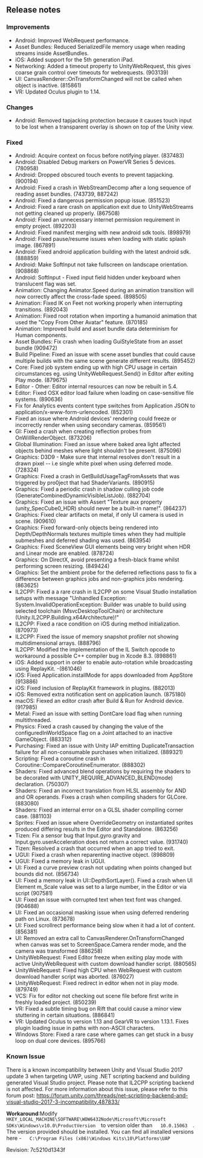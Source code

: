 ## Release notes

### Improvements

-   Android: Improved WebRequest performance.
-   Asset Bundles: Reduced SerializedFile memory usage when reading streams inside AssetBundles.
-   iOS: Added support for the 5th generation iPad.
-   Networking: Added a timeout property to UnityWebRequest, this gives coarse grain control over timeouts for webrequests. (903139)
-   UI: CanvasRenderer::OnTransformChanged will not be called when object is inactive. (815861)
-   VR: Updated Oculus plugin to 1.14.

### Changes

-   Android: Removed tapjacking protection because it causes touch input to be lost when a transparent overlay is shown on top of the Unity view.

### Fixed

-   Android: Acquire context on focus before notifying player. (837483)
-   Android: Disabled Debug markers on PowerVR Series 5 devices. (780958)
-   Android: Dropped obscured touch events to prevent tapjacking. (900194)
-   Android: Fixed a crash in WebStreamDecomp after a long sequence of reading asset bundles. (743739, 887242)
-   Android: Fixed a dangerous permission popup issue. (851523)
-   Android: Fixed a rare crash on application exit due to UnityWebStreams not getting cleaned up properly. (867508)
-   Android: Fixed an unnecessary internet permission requirement in empty project. (892203)
-   Android: Fixed manifest merging with new android sdk tools. (898979)
-   Android: Fixed pause/resume issues when loading with static splash image. (867891)
-   Android: Fixed android application building with the latest android sdk. (888859)
-   Android: Make SoftInput not take fullscreen on landscape orientation. (908868)
-   Android: SoftInput - Fixed input field hidden under keyboard when translucent flag was set.
-   Animation: Changing Animator.Speed during an animation transition will now correctly affect the cross-fade speed. (898505)
-   Animation: Fixed IK on Feet not working properly when interrupting transitions. (892043)
-   Animation: Fixed root rotation when importing a humanoid animation that used the \"Copy From Other Avatar\" feature. (870185)
-   Animation: Improved build and asset bundle data determinism for Human components.
-   Asset Bundles: Fix crash when loading GuiStyleState from an asset bundle (909472)
-   Build Pipeline: Fixed an issue with scene asset bundles that could cause multiple builds with the same scene generate different results. (895452)
-   Core: Fixed job system ending up with high CPU usage in certain circumstances eg. using UnityWebRequest.Send() in Editor after exiting Play mode. (879675)
-   Editor - Other: Editor internal resources can now be rebuilt in 5.4.
-   Editor: Fixed OSX editor load failure when loading on case-sensitive file systems. (890636)
-   Fix for Analytics events content type switches from Application JSON to application/x-www-form-urlencoded. (852301)
-   Fixed an issue where Android devices\' rendering could freeze or incorrectly render when using secondary cameras. (859561)
-   GI: Fixed a crash when creating reflection probes from OnWillRenderObject. (873206)
-   Global Illumination: Fixed an issue where baked area light affected objects behind meshes where light shouldn\'t be present. (875096)
-   Graphics: D3D9 - Make sure that internal resolves don\'t result in a drawn pixel -- i.e single white pixel when using deferred mode. (728324)
-   Graphics: Fixed a crash in GetBuildUsageTagFromAssets that was triggered by pro0ject that had ShaderVariants. (890915)
-   Graphics: Fixed a periodic crash in shadow culling job code (GenerateCombinedDynamicVisibleListJob). (882704)
-   Graphics: Fixed an issue with Assert \"Texture aux property (unity_SpecCube0_HDR) should never be a built-in name!\". (864237)
-   Graphics: Fixed clear artifacts on metal, if only UI camera is used in scene. (909610)
-   Graphics: Fixed forward-only objects being rendered into Depth/DepthNormals textures multiple times when they had multiple submeshes and deferred shading was used. (863954)
-   Graphics: Fixed SceneView GUI elements being very bright when HDR and Linear mode are enabled. (878724)
-   Graphics: On DirectX, avoid presenting a fresh-black frame whilst performing screen resizing. (849424)
-   Graphics: Set the ambient probe for the deferred reflections pass to fix a difference between graphics jobs and non-graphics jobs rendering. (863625)
-   IL2CPP: Fixed a a rare crash in IL2CPP on some Visual Studio installation setups with message \"Unhandled Exception: System.InvalidOperationException: Builder was unable to build using selected toolchain (MsvcDesktopToolChain) or architecture (Unity.IL2CPP.Building.x64Architecture)!\"
-   IL2CPP: Fixed a race condition on iOS during method initialization. (870973)
-   IL2CPP: Fixed the issue of memory snapshot profiler not showing multidimensional arrays. (888796)
-   IL2CPP: Modified the implementation of the IL Switch opcode to workaround a possible C++ compiler bug in Xcode 8.3. (898861)
-   iOS: Added support in order to enable auto-rotation while broadcasting using ReplayKit. -(861046)
-   iOS: Fixed Application.installMode for apps downloaded from AppStore (913886)
-   iOS: Fixed inclusion of ReplayKit framework in plugins. (882013)
-   iOS: Removed extra notification sent on application launch. (875180)
-   macOS: Fiexed an editor crash after Build & Run for Android device. (917985)
-   Metal: Fixed an issue with setting DontCare load flag when running multithreaded.
-   Physics: Fixed a crash caused by changing the value of the configuredInWorldSpace flag on a Joint attached to an inactive GameObject. (883312)
-   Purchasing: Fixed an issue with Unity IAP emitting DuplicateTransaction failure for all non-consumable purchases when initialized. (889321)
-   Scripting: Fixed a coroutine crash in Coroutine::CompareCoroutineEnumerator. (888302)
-   Shaders: Fixed advanced blend operations by requiring the shaders to be decorated with UNITY_REQUIRE_ADVANCED_BLEND(mode) declaration. (750307)
-   Shaders: Fixed an incorrect translation from HLSL assembly for AND and OR operands. Fixes a crash when compiling shaders for GLCore. (883080)
-   Shaders: Fixed an internal error on a GLSL shader compiling corner case. (881103)
-   Sprites: Fixed an issue where OverrideGeometry on instantiated sprites produced differing results in the Editor and Standalone. (863256)
-   Tizen: Fix a sensor bug that Input.gyro.gravity and Input.gyro.userAcceleration does not return a correct value. (931740)
-   Tizen: Resolved a crash that occurred when an app tried to exit.
-   UGUI: Fixed a crash when reparenting inactive object. (898809)
-   UGUI: Fixed a memory leak in UGUI.
-   UI: Fixed a curve preview crash not updating when points changed but bounds did not. (856734)
-   UI: Fixed a memory leak in UI::DepthSortLayer(). Fixed a crash when UI Element m_Scale value was set to a large number, in the Editor or via script (907581)
-   UI: Fixed an issue with corrupted text when text font was changed. (904688)
-   UI: Fixed an occasional masking issue when using deferred rendering path on Linux. (873678)
-   UI: Fixed scrollrect performance being slow when it had a lot of content. (856381)
-   UI: Removed an extra call to CanvasRenderer.OnTransformChanged when canvas was set to ScreenSpace.Camera render mode, and the camera was transformed (886258)
-   UnityWebRequest: Fixed Editor freeze when exiting play mode with active UnityWebRequest with custom download handler script. (880565)
-   UnityWebRequest: Fixed high CPU when WebRequest with custom download handler script was aborted. (876027)
-   UnityWebRequest: Fixed redirect in editor when not in play mode. (879749)
-   VCS: Fix for editor not checking out scene file before first write in freshly loaded project. (850239)
-   VR: Fixed a subtle timing bug on Rift that could cause a minor view stuttering in certain situations. (886841)
-   VR: Updated Oculus to version 1.13 and GearVR to version 1.13.1. Fixes plugin loading issue in paths with non-ASCII characters.
-   Windows Store: Fixed a rare case where games can get stuck in a busy loop on dual core devices. (895766)

### Known Issue

There is a known incompatibility between Unity and Visual Studio 2017 update 3 when targeting UWP, using .NET scripting backend and building generated Visual Studio project. Please note that IL2CPP scripting backend is not affected. For more information about this issue, please refer to this forum post: https://forum.unity.com/threads/net-scripting-backend-and-visual-studio-2017-3-incompatibility.487833/

**Workaround**:Modify`    HKEY_LOCAL_MACHINE\SOFTWARE\WOW6432Node\Microsoft\Microsoft SDKs\Windows\v10.0\ProductVersion   `to version older than`    10.0.15063   `. The version provided should be installed. You can find all installed versions here -`    C:\Program Files (x86)\Windows Kits\10\Platforms\UAP   `

Revision: 7c5210d1343f
